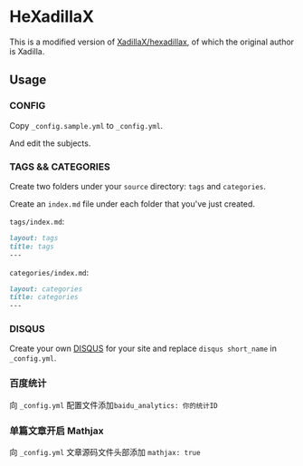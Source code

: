 # HeXadillaX

This is a modified version of [XadillaX/hexadillax](https://github.com/XadillaX/hexadillax), of which the original author is Xadilla.

## Usage

### CONFIG

Copy `_config.sample.yml` to `_config.yml`.

And edit the subjects.

### TAGS && CATEGORIES

Create two folders under your `source` directory: `tags` and `categories`.

Create an `index.md` file under each folder that you've just created.

`tags/index.md`:

```markdown
layout: tags
title: tags
---
```

`categories/index.md`:

```markdown
layout: categories
title: categories
---
```

### DISQUS

Create your own [DISQUS](https://publishers.disqus.com/) for your site and replace `disqus short_name` in `_config.yml`.

### 百度统计

向 `_config.yml` 配置文件添加`baidu_analytics: 你的统计ID`

### 单篇文章开启 Mathjax

向 `_config.yml` 文章源码文件头部添加 `mathjax: true`


